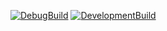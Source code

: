 [![DebugBuild](https://github.com/KoudaAyu/CG-DirectXGame/actions/workflows/DebugBuild.yml/badge.svg)](https://github.com/KoudaAyu/CG-DirectXGame/actions/workflows/DebugBuild.yml)
[![DevelopmentBuild](https://github.com/KoudaAyu/CG-DirectXGame/actions/workflows/Development.yml/badge.svg)](https://github.com/KoudaAyu/CG-DirectXGame/actions/workflows/Development.yml)
